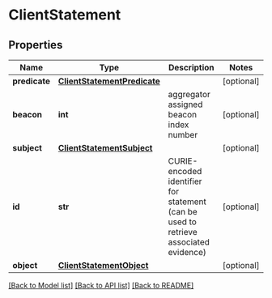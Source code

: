 # ClientStatement

## Properties
Name | Type | Description | Notes
------------ | ------------- | ------------- | -------------
**predicate** | [**ClientStatementPredicate**](ClientStatementPredicate.md) |  | [optional] 
**beacon** | **int** | aggregator assigned beacon index number  | [optional] 
**subject** | [**ClientStatementSubject**](ClientStatementSubject.md) |  | [optional] 
**id** | **str** | CURIE-encoded identifier for statement (can be used to retrieve associated evidence) | [optional] 
**object** | [**ClientStatementObject**](ClientStatementObject.md) |  | [optional] 

[[Back to Model list]](../README.md#documentation-for-models) [[Back to API list]](../README.md#documentation-for-api-endpoints) [[Back to README]](../README.md)


